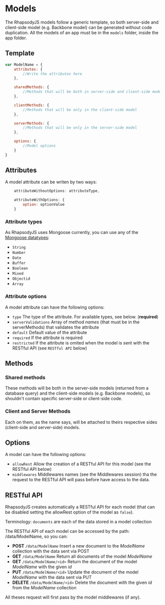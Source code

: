 # Models

The RhapsodyJS models follow a generic template, so both server-side and client-side model (e.g. Backbone model) can be generated without code duplication.
All the models of an app must be in the `models` folder, inside the app folder.

## Template

```js
var ModelName = {
    attributes: {
        //Write the attributes here
    },

    sharedMethods: {
        //Methods that will be both in server-side and client-side model
    },

    clientMethods: {
        //Methods that will be only in the client-side model
    },

    serverMethods: {
        //Methods that will be only in the server-side model
    },

    options: {
        //Model options
    }
}
```

## Attributes

A model attribute can be writen by two ways:

```js
    attributeWithoutOptions: attributeType,

    attributeWithOptions: {
        option: optionValue
    }
```

### Attribute types

As RhapsodyJS uses Mongoose currently, you can use any of the [Mongoose datatypes](http://mongoosejs.com/docs/schematypes.html):

* `String`
* `Number`
* `Date`
* `Buffer`
* `Boolean`
* `Mixed`
* `Objectid`
* `Array`

### Attribute options

A model attribute can have the following options:

* `type` The type of the attribute. For available types, see below. (**required**)
* `serverValidations` Array of method *names* (that must be in the serverMethods) that validates the attribute
* `default` Default value of the attribute
* `required` If the attribute is required
* `restricted` If the attribute is omited when the model is sent with the RESTful API (see `RESTful API` below)

## Methods

### Shared methods

These methods will be both in the server-side models (returned from a database query) and the client-side models (e.g. Backbone models), so shouldn't contain specific server-side or client-side code.

### Client and Server Methods

Each on them, as the name says, will be attached to theirs respective sides (client-side and server-side) models.

## Options

A model can have the following options:

* `allowRest` Allow the creation of a RESTful API for this model (see the RESTful API below)
* `middlewares` Middlewares names (see the Middlewares session) tha the request to the RESTful API will pass before have access to the data.

## RESTful API

RhapsodyJS creates automatically a RESTful API for each model (that can be disabled setting the allowRest option of the model as `false`).

Terminology: `documents` are each of the data stored in a model collection

The RESTful API of each model can be accessed by the path: /data/ModelName, so you can:

* **POST** `/data/ModelName` Insert a new document to the *ModelName* collection with the data sent via POST
* **GET** `/data/ModelName` Return all documents of the model *ModelName*
* **GET** `/data/ModelName/<id>` Return the document of the model *ModelName* with the given *id*
* **PUT** `/data/ModelName/<id>` Update the document of the model *ModelName* with the data sent via PUT
* **DELETE** `/data/ModelName/<id>` Delete the document with the given *id* from the *ModelName* collection

All theses request will first pass by the model middlewares (if any).
